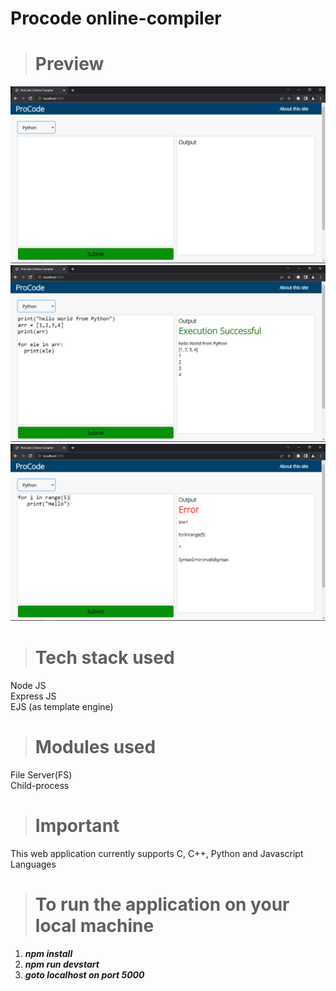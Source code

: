 # Procode online-compiler
> # Preview
![](online%20compiler%20image-1.PNG)
![](online%20compiler%20image-2.PNG)
![](online%20compiler%20image-3.PNG)

> # Tech stack used
Node JS\
Express JS\
EJS (as template engine)
> # Modules used
 File Server(FS)\
 Child-process

> # Important
This web application currently supports C, C++, Python and Javascript Languages

> # To run the application on your local machine
> 
1) **_npm install_**
2) **_npm run devstart_**
3) **_goto localhost on port 5000_**
